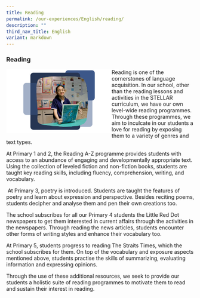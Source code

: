 ```yaml
---
title: Reading
permalink: /our-experiences/English/reading/
description: ""
third_nav_title: English
variant: markdown
---
```

### **Reading**

<img src="/images/Reading.png" style="width:60%;margin-right:-20px;" align="left">

Reading is one of the cornerstones of language acquisition. In our school, other than the reading lessons and activities in the STELLAR curriculum, we have our own level-wide reading programmes. Through these programmes, we aim to inculcate in our students a love for reading by exposing them to a variety of genres and text types.  
  
At Primary 1 and 2, the Reading A-Z programme provides students with access to an abundance of engaging and developmentally appropriate text. Using the collection of leveled fiction and non-fiction books, students are taught key reading skills, including fluency, comprehension, writing, and vocabulary.  
  
&nbsp;At Primary 3, poetry is introduced. Students are taught the features of poetry and learn about expression and perspective. Besides reciting poems, students decipher and analyse them and pen their own creations too.  
  
The school subscribes for all our Primary 4 students the Little Red Dot newspapers to get them interested in current affairs through the activities in the newspapers. Through reading the news articles, students encounter other forms of writing styles and enhance their vocabulary too.  
  
At Primary 5, students progress to reading The Straits Times, which the school subscribes for them. On top of the vocabulary and exposure aspects mentioned above, students practise the skills of summarizing, evaluating information and expressing opinions.  
  
Through the use of these additional resources, we seek to provide our students a holistic suite of reading programmes to motivate them to read and sustain their interest in reading.